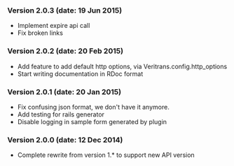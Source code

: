 ### Version 2.0.3  (date: 19 Jun 2015)

* Implement expire api call
* Fix broken links

### Version 2.0.2  (date: 20 Feb 2015)

* Add feature to add default http options, via Veritrans.config.http_options
* Start writing documentation in RDoc format

### Version 2.0.1  (date: 20 Jan 2015)

* Fix confusing json format, we don't have it anymore.
* Add testing for rails generator
* Disable logging in sample form generated by plugin

### Version 2.0.0  (date: 12 Dec 2014)

* Complete rewrite from version 1.* to support new API version
